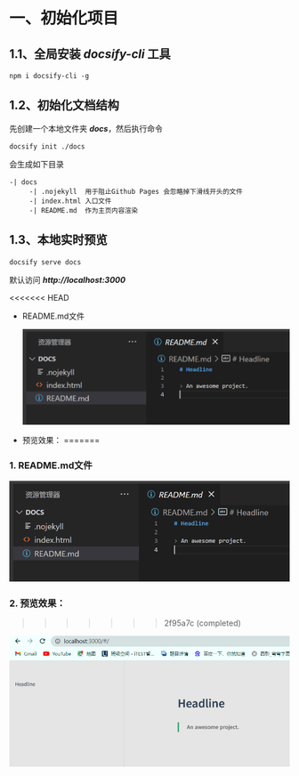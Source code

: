 # 一、初始化项目

## 1.1、全局安装 ***docsify-cli*** 工具

```
npm i docsify-cli -g
```

## 1.2、初始化文档结构

先创建一个本地文件夹 ***docs***，然后执行命令

```
docsify init ./docs
```

会生成如下目录

```
-| docs
	 -| .nojekyll  用于阻止Github Pages 会忽略掉下滑线开头的文件
	 -| index.html 入口文件
	 -| README.md  作为主页内容渲染
```

## 1.3、本地实时预览

```
docsify serve docs
```

默认访问 ***http://localhost:3000***

<<<<<<< HEAD
* README.md文件

  ![README.md文件](./images/1656038453907.png)

* 预览效果：
=======
### 1. README.md文件

  ![README.md文件](./images/1656038453907.png)

### 2. 预览效果：
>>>>>>> 2f95a7c (completed)

  ![预览效果](./images/1656038483755.png)